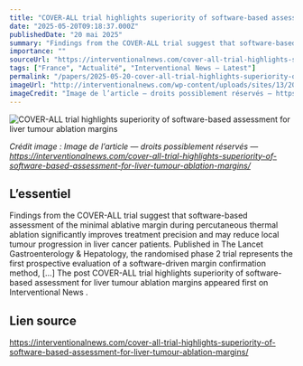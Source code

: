 ```yaml
---
title: "COVER-ALL trial highlights superiority of software-based assessment for liver tumour ablation margins"
date: "2025-05-20T09:18:37.000Z"
publishedDate: "20 mai 2025"
summary: "Findings from the COVER-ALL trial suggest that software-based assessment of the minimal ablative margin during percutaneous thermal ablation significantly improves treatment precision and may reduce local tumour progression in liver cancer patients. Published in The Lancet Gastroenterology &#38; Hepatology, the randomised phase 2 trial represents the first prospective evaluation of a software-driven margin confirmation method, [&#8230;] The post COVER-ALL trial highlights superiority of software-based assessment for liver tumour ablation margins appeared first on Interventional News ."
importance: ""
sourceUrl: "https://interventionalnews.com/cover-all-trial-highlights-superiority-of-software-based-assessment-for-liver-tumour-ablation-margins/"
tags: ["France", "Actualité", "Interventional News — Latest"]
permalink: "/papers/2025-05-20-cover-all-trial-highlights-superiority-of-software-based-assessment-for-liver-tumour-ablation-margins"
imageUrl: "http://interventionalnews.com/wp-content/uploads/sites/13/2025/05/bruno_odisio.jpg.resize.810.1150.high_.jpg"
imageCredit: "Image de l’article — droits possiblement réservés — https://interventionalnews.com/cover-all-trial-highlights-superiority-of-software-based-assessment-for-liver-tumour-ablation-margins/"
---
```


![COVER-ALL trial highlights superiority of software-based assessment for liver tumour ablation margins](http://interventionalnews.com/wp-content/uploads/sites/13/2025/05/bruno_odisio.jpg.resize.810.1150.high_.jpg)

*Crédit image : Image de l’article — droits possiblement réservés — https://interventionalnews.com/cover-all-trial-highlights-superiority-of-software-based-assessment-for-liver-tumour-ablation-margins/*

## L’essentiel

Findings from the COVER-ALL trial suggest that software-based assessment of the minimal ablative margin during percutaneous thermal ablation significantly improves treatment precision and may reduce local tumour progression in liver cancer patients. Published in The Lancet Gastroenterology &#38; Hepatology, the randomised phase 2 trial represents the first prospective evaluation of a software-driven margin confirmation method, [&#8230;] The post COVER-ALL trial highlights superiority of software-based assessment for liver tumour ablation margins appeared first on Interventional News .

## Lien source

https://interventionalnews.com/cover-all-trial-highlights-superiority-of-software-based-assessment-for-liver-tumour-ablation-margins/
